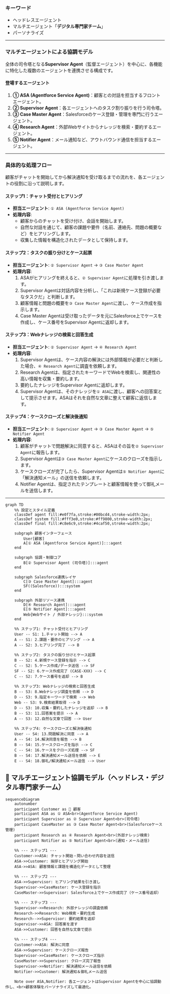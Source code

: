 ### キーワード
- ヘッドレスエージェント
- マルチエージェント「**デジタル専門家チーム**」
- パーソナライズ

---

### マルチエージェントによる協調モデル

全体の司令塔となる**Supervisor Agent**（監督エージェント）を中心に、各機能に特化した複数のエージェントを連携させる構成です。

#### 登場するエージェント
1.  **① ASA (Agentforce Service Agent)**：顧客との対話を担当するフロントエージェント。
2.  **② Supervisor Agent**：各エージェントへのタスク割り振りを行う司令塔。
3.  **③ Case Master Agent**：Salesforceのケース登録・管理を専門に行うエージェント。
4.  **④ Research Agent**：外部Webサイトからナレッジを検索・要約するエージェント。
5.  **⑤ Notifier Agent**：メール通知など、アウトバウンド通信を担当するエージェント。

---

### 具体的な処理フロー

顧客がチャットを開始してから解決通知を受け取るまでの流れを、各エージェントの役割に沿って説明します。

#### **ステップ1：チャット受付とヒアリング**
* **担当エージェント**: `① ASA (Agentforce Service Agent)`
* **処理内容**:
    * 顧客からのチャットを受け付け、会話を開始します。
    * 自然な対話を通じて、顧客の課題や要件（名前、連絡先、問題の概要など）をヒアリングします。
    * 収集した情報を構造化されたデータとして保持します。

#### **ステップ2：タスクの振り分けとケース起票**
* **担当エージェント**: `② Supervisor Agent` → `③ Case Master Agent`
* **処理内容**:
    1.  ASAがヒアリングを終えると、`② Supervisor Agent`に処理を引き渡します。
    2.  Supervisor Agentは対話内容を分析し、「これは新規ケース登録が必要なタスクだ」と判断します。
    3.  顧客情報と問題の概要を`③ Case Master Agent`に渡し、ケース作成を指示します。
    4.  Case Master Agentは受け取ったデータを元にSalesforce上でケースを作成し、ケース番号をSupervisor Agentに返却します。

#### **ステップ3：Webナレッジの検索と回答生成**
* **担当エージェント**: `② Supervisor Agent` → `④ Research Agent`
* **処理内容**:
    1.  Supervisor Agentは、ケース内容の解決には外部情報が必要だと判断した場合、`④ Research Agent`に調査を依頼します。
    2.  Research Agentは、指定されたキーワードでWebを検索し、関連性の高い情報を収集・要約します。
    3.  要約したナレッジをSupervisor Agentに返却します。
    4.  Supervisor Agentは、そのナレッジを`① ASA`に渡し、顧客への回答案として提示させます。ASAはそれを自然な文章に整えて顧客に返信します。

#### **ステップ4：ケースクローズと解決後通知**
* **担当エージェント**: `② Supervisor Agent` → `③ Case Master Agent` → `⑤ Notifier Agent`
* **処理内容**:
    1.  顧客がチャットで問題解決に同意すると、ASAはその旨を`② Supervisor Agent`に報告します。
    2.  Supervisor Agentは`③ Case Master Agent`にケースのクローズを指示します。
    3.  ケースクローズが完了したら、Supervisor Agentは`⑤ Notifier Agent`に「解決通知メール」の送信を依頼します。
    4.  Notifier Agentは、指定されたテンプレートと顧客情報を使って御礼メールを送信します。

---

```mermaid
graph TD
    %% 設定とスタイル定義
    classDef agent fill:#e0f7fa,stroke:#00bcd4,stroke-width:2px;
    classDef system fill:#fff3e0,stroke:#ff9800,stroke-width:2px;
    classDef final fill:#c8e6c9,stroke:#4caf50,stroke-width:2px;

    subgraph 顧客インターフェース
        User[顧客]
        A[① ASA (Agentforce Service Agent)]:::agent
    end

    subgraph 協調・制御コア
        B[② Supervisor Agent (司令塔)]:::agent
    end

    subgraph Salesforce連携レイヤ
        C[③ Case Master Agent]:::agent
        SF((Salesforce)):::system
    end

    subgraph 外部リソース連携
        D[④ Research Agent]:::agent
        E[⑤ Notifier Agent]:::agent
        Web{Webサイト / 外部ナレッジ}:::system
    end

    %% ステップ1: チャット受付とヒアリング
    User -- S1: 1.チャット開始 --> A
    A -- S1: 2.課題・要件のヒアリング --> A
    A -- S2: 3.ヒアリング完了 --> B

    %% ステップ2: タスクの振り分けとケース起票
    B -- S2: 4.新規ケース登録を指示 --> C
    C -- S2: 5.ケース作成/データ送信 --> SF
    SF -- S2: 6.ケース作成完了 (CASE-XXX) --> C
    C -- S2: 7.ケース番号を返却 --> B

    %% ステップ3: Webナレッジの検索と回答生成
    B -- S3: 8.Webナレッジ調査を依頼 --> D
    D -- S3: 9.指定キーワードで検索 --> Web
    Web -- S3: 9.検索結果取得 --> D
    D -- S3: 10.収集・要約したナレッジを返却 --> B
    B -- S3: 11.回答案を提示 --> A
    A -- S3: 12.自然な文章で回答 --> User

    %% ステップ4: ケースクローズと解決後通知
    User -- S4: 13.問題解決に同意 --> A
    A -- S4: 14.解決同意を報告 --> B
    B -- S4: 15.ケースクローズを指示 --> C
    C -- S4: 16.ケースをクローズ処理 --> SF
    B -- S4: 17.解決通知メール送信を依頼 --> E
    E -- S4: 18.御礼/解決通知メール送信 --> User
```
## 🧠 マルチエージェント協調モデル（ヘッドレス・デジタル専門家チーム）

```mermaid
sequenceDiagram
    autonumber
    participant Customer as 👤 顧客
    participant ASA as ① ASA<br>(Agentforce Service Agent)
    participant Supervisor as ② Supervisor Agent<br>(司令塔)
    participant CaseMaster as ③ Case Master Agent<br>(Salesforceケース管理)
    participant Research as ④ Research Agent<br>(外部ナレッジ検索)
    participant Notifier as ⑤ Notifier Agent<br>(通知・メール送信)

    %% --- ステップ1 ---
    Customer->>ASA: チャット開始・問い合わせ内容を送信
    ASA->>Customer: 挨拶とヒアリング開始
    ASA->>ASA: 顧客情報と課題を構造化データとして整理

    %% --- ステップ2 ---
    ASA->>Supervisor: ヒアリング結果を引き渡し
    Supervisor->>CaseMaster: ケース登録を指示
    CaseMaster->>Supervisor: Salesforce上でケース作成完了（ケース番号返却）

    %% --- ステップ3 ---
    Supervisor->>Research: 外部ナレッジの調査依頼
    Research->>Research: Web検索・要約生成
    Research-->>Supervisor: 要約結果を返却
    Supervisor->>ASA: 回答案を渡す
    ASA->>Customer: 回答を自然な文章で提示

    %% --- ステップ4 ---
    Customer->>ASA: 解決に同意
    ASA->>Supervisor: ケースクローズ報告
    Supervisor->>CaseMaster: ケースクローズ指示
    CaseMaster->>Supervisor: クローズ完了報告
    Supervisor->>Notifier: 解決通知メール送信を依頼
    Notifier->>Customer: 解決通知＆御礼メール送信

    Note over ASA,Notifier: 各エージェントはSupervisor Agentを中心に協調動作し、<br>顧客体験をパーソナライズして最適化。
